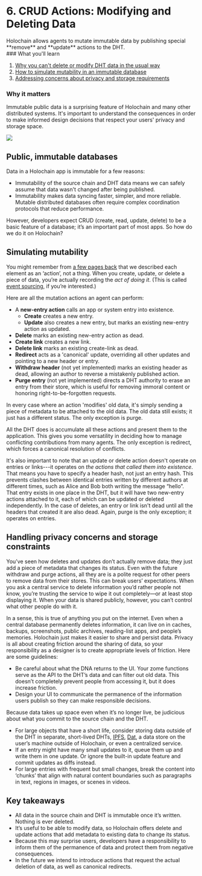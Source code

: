 # 6. CRUD Actions: Modifying and Deleting Data

<div class="coreconcepts-intro" markdown="1">
Holochain allows agents to mutate immutable data by publishing special **remove** and **update** actions to the DHT.
</div>

<div class="coreconcepts-orientation" markdown="1">
### <i class="fas fa-thunderstorm"></i> What you'll learn

1. [Why you can't delete or modify DHT data in the usual way](#public-immutable-databases)
2. [How to simulate mutability in an immutable database](#simulating-mutability)
3. [Addressing concerns about privacy and storage requirements](#handling-privacy-concerns-and-storage-constraints)

### <i class="far fa-atom"></i> Why it matters

Immutable public data is a surprising feature of Holochain and many other distributed systems. It's important to understand the consequences in order to make informed design decisions that respect your users' privacy and storage space.
</div>

![](../../../img/concepts/6.1-crud.png)

## Public, immutable databases

Data in a Holochain app is immutable for a few reasons:

* Immutability of the source chain and DHT data means we can safely assume that data wasn't changed after being published.
* Immutability makes data syncing faster, simpler, and more reliable. Mutable distributed databases often require complex coordination protocols that reduce performance.

However, developers expect CRUD (create, read, update, delete) to be a basic feature of a database; it’s an important part of most apps. So how do we do it on Holochain?

## Simulating mutability

You might remember from [a few pages back](../3_source_chain/) that we described each element as an ‘action’, not a thing. When you create, update, or delete a piece of data, you’re actually recording the _act of doing it_. (This is called [event sourcing](https://martinfowler.com/eaaDev/EventSourcing.html), if you’re interested.)

Here are all the mutation actions an agent can perform:

* A **new-entry action** calls an app or system entry into existence.
    * **Create** creates a new entry.
    * **Update** also creates a new entry, but marks an existing new-entry action as updated.
* **Delete** marks an existing new-entry action as dead.
* **Create link** creates a new link.
* **Delete link** marks an existing create-link as dead.
* **Redirect** acts as a 'canonical' update, overriding all other updates and pointing to a new header or entry.
* **Withdraw header** (not yet implemented) marks an existing header as dead, allowing an author to reverse a mistakenly published action.
* **Purge entry** (not yet implemented) directs a DHT authority to erase an entry from their store, which is useful for removing immoral content or honoring right-to-be-forgotten requests.

In every case where an action 'modifies' old data, it's simply sending a piece of metadata to be attached to the old data. The old data still exists; it just has a different status. The only exception is purge.

All the DHT does is accumulate all these actions and present them to the application. This gives you some versatility in deciding how to manage conflicting contributions from many agents. The only exception is redirect, which forces a canonical resolution of conflicts.

It's also important to note that an update or delete action doesn't operate on entries or links---it operates on _the actions that called them into existence_. That means you have to specify a header hash, not just an entry hash. This prevents clashes between identical entries written by different authors at different times, such as Alice and Bob both writing the message “hello”. That entry exists in one place in the DHT, but it will have two new-entry actions attached to it, each of which can be updated or deleted independently. In the case of deletes, an entry or link isn't dead until all the headers that created it are also dead. Again, purge is the only exception; it operates on entries.

## Handling privacy concerns and storage constraints

You’ve seen how deletes and updates don’t actually remove data; they just add a piece of metadata that changes its status. Even with the future withdraw and purge actions, all they are is a polite request for other peers to remove data from their stores. This can break users’ expectations. When you ask a central service to delete information you’d rather people not know, you’re trusting the service to wipe it out completely—or at least stop displaying it. When your data is shared publicly, however, you can’t control what other people do with it.

In a sense, this is true of anything you put on the internet. Even when a central database permanently deletes information, it can live on in caches, backups, screenshots, public archives, reading-list apps, and people’s memories. Holochain just makes it easier to share and persist data. Privacy is all about creating friction around the sharing of data, so your responsibility as a designer is to create appropriate levels of friction. Here are some guidelines:

* Be careful about what the DNA returns to the UI. Your zome functions serve as the API to the DHT’s data and can filter out old data. This doesn’t completely prevent people from accessing it, but it does increase friction.
* Design your UI to communicate the permanence of the information users publish so they can make responsible decisions.

Because data takes up space even when it’s no longer live, be judicious about what you commit to the source chain and the DHT.

* For large objects that have a short life, consider storing data outside of the DHT in separate, short-lived DHTs, [IPFS](https://ipfs.io), [Dat](https://dat.foundation), a data store on the user’s machine outside of Holochain, or even a centralized service.
* If an entry might have many small updates to it, queue them up and write them in one update. Or ignore the built-in update feature and commit updates as diffs instead.
* For large entries with frequent but small changes, break the content into ‘chunks’ that align with natural content boundaries such as paragraphs in text, regions in images, or scenes in videos.

## Key takeaways

* All data in the source chain and DHT is immutable once it’s written. Nothing is ever deleted.
* It’s useful to be able to modify data, so Holochain offers delete and update actions that add metadata to existing data to change its status.
* Because this may surprise users, developers have a responsibility to inform them of the permanence of data and protect them from negative consequences.
* In the future we intend to introduce actions that request the actual deletion of data, as well as canonical redirects.

